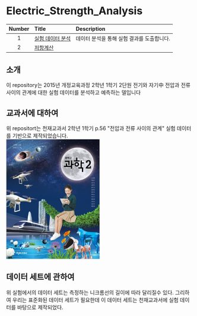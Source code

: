 # Electric_Strength_Analysis
|Number|Title|Description|
|:---:|:---|:---|
|1|[실험 데이터 분석](https://github.com/minecode0606/Electric_Strength_Analysis/blob/main/Data_Analytics.ipynb)|데이터 분석을 통해 실험 결과를 도출합니다.|
|2|[저항계산](https://github.com/minecode0606/Electric_Strength_Analysis/blob/main/Amoere_and_Voltage.ipynb)

## 소개
이 repository는 2015년 개정교육과정 2학년 1학기 2단원 전기와 자기中
전압과 전류 사이의 관계에 대한 실험 데이터를 분석하고 예측하는 델입니다

## 교과서에 대하여
위 repositort는 천재교과서 2학년 1학기 p.56 "전압과 전류 사이의 관계"
실험 데이터를 기반으로 제작되었습니다.  
<img src = "https://github.com/minecode0606/Electric_Strength_Analysis/blob/main/images/book.jpg" width="50%" height="50%">

## 데이터 세트에 관하여
위 실험에서의 데이터 세트는 측정하는 니크롬선의 길이에 따라 달리질수 있다.
그리하여 우리는 표준화된 데이터 세트가 필요한데 이 데이터 세트는 천재교과서에
실험 데이터를 바탕으로 제작되었다.